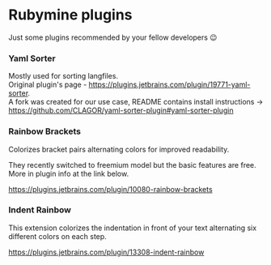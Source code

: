 # Rubymine plugins

Just some plugins recommended by your fellow developers 😉

### Yaml Sorter

Mostly used for sorting langfiles.\
Original plugin's page - https://plugins.jetbrains.com/plugin/19771-yaml-sorter. \
A fork was created for our use case, README contains install instructions -> https://github.com/CLAGOR/yaml-sorter-plugin#yaml-sorter-plugin

### Rainbow Brackets

Colorizes bracket pairs alternating colors for improved readability.

They recently switched to freemium model but the basic features are free. More in plugin info at the link below.

https://plugins.jetbrains.com/plugin/10080-rainbow-brackets


### Indent Rainbow

This extension colorizes the indentation in front of your text alternating six different colors on each step.

https://plugins.jetbrains.com/plugin/13308-indent-rainbow
